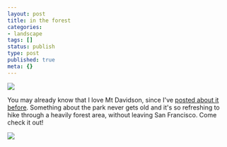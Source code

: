 ```yaml
---
layout: post
title: in the forest
categories:
- landscape
tags: []
status: publish
type: post
published: true
meta: {}
---
```


![](/squarespace_images/content_v1_50dcc98be4b0c2f49762636c_1405447048412-DRB9JISREKYTOXIG73EH_2.jpg_)
  






You may already know that I love Mt Davidson, since I've 
[posted about it before](http://peterlundblad.com/blog/2013/7/22/return-to-the-forest). Something about the park never gets old and it's so refreshing to hike through a heavily forest area, without leaving San Francisco. Come check it out!
































































 

  
  
    
![](/squarespace_images/content_v1_50dcc98be4b0c2f49762636c_1405447376207-G57M3AR2KNZS539BOAKO_image-asset.jpeg_)
